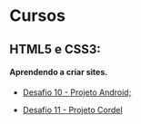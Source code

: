 # Cursos

 <h2>HTML5 e CSS3:</h2>
 
  ####  Aprendendo a criar sites.
     
   * [Desafio 10 - Projeto Android;](https://gutocosca.github.io/html-css/Exercícios/desafios-modulo02/des10/android.html)

   * [Desafio 11 - Projeto Cordel](https://gutocosca.github.io/html-css/Exercícios/desafios-modulo02/des12/index.html)


